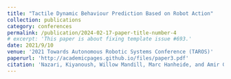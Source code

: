 ```yaml
---
title: "Tactile Dynamic Behaviour Prediction Based on Robot Action"
collection: publications
category: conferences
permalink: /publication/2024-02-17-paper-title-number-4
# excerpt: 'This paper is about fixing template issue #693.'
date: 2021/9/10
venue: '2021 Towards Autonomous Robotic Systems Conference (TAROS)'
paperurl: 'http://academicpages.github.io/files/paper3.pdf'
citation: 'Nazari, Kiyanoush, Willow Mandill, Marc Hanheide, and Amir Ghalamzan Esfahani. "Tactile dynamic behaviour prediction based on robot action." In Towards Autonomous Robotic Systems: 22nd Annual Conference, TAROS 2021, Lincoln, UK, September 8–10, 2021, Proceedings 22, pp. 284-293. Springer International Publishing, 2021.'
---
```

